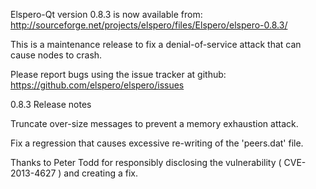 Elspero-Qt version 0.8.3 is now available from:
  http://sourceforge.net/projects/elspero/files/Elspero/elspero-0.8.3/

This is a maintenance release to fix a denial-of-service attack that
can cause nodes to crash.

Please report bugs using the issue tracker at github:
  https://github.com/elspero/elspero/issues

0.8.3 Release notes

Truncate over-size messages to prevent a memory exhaustion attack.

Fix a regression that causes excessive re-writing of the 'peers.dat' file.


Thanks to Peter Todd for responsibly disclosing the vulnerability
( CVE-2013-4627 ) and creating a fix.
